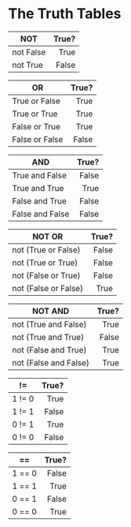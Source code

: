 # The Truth Tables

|    NOT    | True? |
|-----------|------:|
| not False | True  |
| not True  | False |  

|       OR      | True? |
|---------------|------:|
| True or False | True  |
| True or True  | True  |  
| False or True | True  |
| False or False| False |

|      AND       | True? |
|----------------|------:|
| True and False | False |
| True and True  | True  |
| False and True | False |
| False and False| False |  

|        NOT OR       | True? |
|---------------------|------:|
| not (True or False) | False |
| not (True or True)  | False |
| not (False or True) | False |
| not (False or False)| True  |

|        NOT AND       | True? |
|----------------------|------:|
| not (True and False) | True  |
| not (True and True)  | False |
| not (False and True) | True  |
| not (False and False)| True  |  

|    !=  | True? |
|--------|------:|
| 1 != 0 | True  |
| 1 != 1 | False |
| 0 != 1 | True  |
| 0 != 0 | False |

|    ==  | True? |
|--------|------:|
| 1 == 0 | False |
| 1 == 1 | True  |
| 0 == 1 | False |
| 0 == 0 | True  |